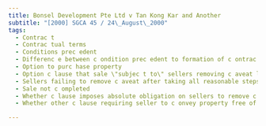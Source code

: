 ```yaml
---
title: Bonsel Development Pte Ltd v Tan Kong Kar and Another 
subtitle: "[2000] SGCA 45 / 24\_August\_2000"
tags:
  - Contrac t
  - Contrac tual terms
  - Conditions prec edent
  - Differenc e between c ondition prec edent to formation of c ontrac t and c ondition prec edent to performanc e of c ontrac tual obligations
  - Option to purc hase property
  - Option c lause that sale \"subjec t to\" sellers removing c aveat lodged by original purc hasers
  - Sellers failing to remove c aveat after taking all reasonable steps
  - Sale not c ompleted
  - Whether c lause imposes absolute obligation on sellers to remove c aveat
  - Whether other c lause requiring seller to c onvey property free of enc umbranc es germane to c onstruc tion of \'subjec t to\' c lause

---
```


